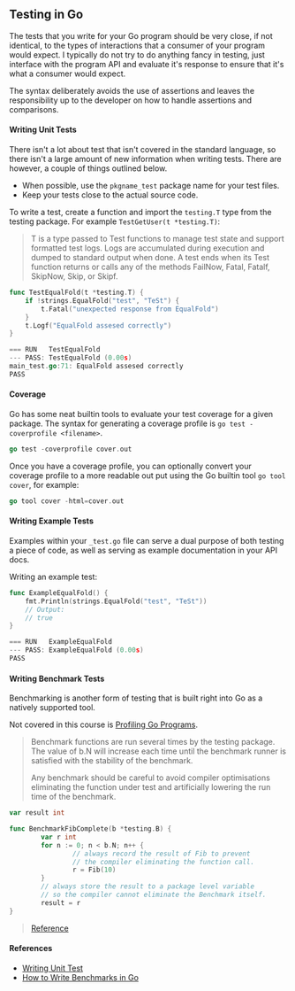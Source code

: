 ## Testing in Go
The tests that you write for your Go program should be very close, if not identical, to the types of interactions that
a consumer of your program would expect. I typically do not try to do anything fancy in testing, just interface with the
program API and evaluate it's response to ensure that it's what a consumer would expect. 

The syntax deliberately avoids the use of assertions and leaves the responsibility up to the developer on how
to handle assertions and comparisons.
    
#### Writing Unit Tests
There isn't a lot about test that isn't covered in the standard language, so there isn't a large amount of new
information when writing tests. There are however, a couple of things outlined below.
 - When possible, use the `pkgname_test` package name for your test files.
 - Keep your tests close to the actual source code.

To write a test, create a function and import the `testing.T` type from the
testing package. For example `TestGetUser(t *testing.T)`:
>T is a type passed to Test functions to manage test state and support formatted test logs.
 Logs are accumulated during execution and dumped to standard output when done.
 A test ends when its Test function returns or calls any of the methods
 FailNow, Fatal, Fatalf, SkipNow, Skip, or Skipf. 

```go
func TestEqualFold(t *testing.T) {
	if !strings.EqualFold("test", "TeSt") {
		t.Fatal("unexpected response from EqualFold")
	}
	t.Logf("EqualFold assesed correctly")
}

=== RUN   TestEqualFold
--- PASS: TestEqualFold (0.00s)
main_test.go:71: EqualFold assesed correctly
PASS
```

#### Coverage
Go has some neat builtin tools to evaluate your test coverage for a given package. 
The syntax for generating a coverage profile is `go test -coverprofile <filename>`.
```go
go test -coverprofile cover.out
```

Once you have a coverage profile, you can optionally convert your coverage profile to
a more readable out put using the Go builtin tool `go tool cover`, for example:
```go
go tool cover -html=cover.out
```

#### Writing Example Tests
Examples within your `_test.go` file can serve a dual purpose of both testing a 
piece of code, as well as serving as example documentation in your API docs.

Writing an example test:
```go
func ExampleEqualFold() {
	fmt.Println(strings.EqualFold("test", "TeSt"))
	// Output:
	// true
}

=== RUN   ExampleEqualFold
--- PASS: ExampleEqualFold (0.00s)
PASS
```

#### Writing Benchmark Tests
Benchmarking is another form of testing that is built right into Go as a natively 
supported tool.

Not covered in this course is [Profiling Go Programs](https://blog.golang.org/profiling-go-programs).

>Benchmark functions are run several times by the testing package. 
The value of b.N will increase each time until the benchmark runner 
is satisfied with the stability of the benchmark.
>
>Any benchmark should be careful to avoid compiler optimisations eliminating 
the function under test and artificially lowering the run time of the benchmark.

```go
var result int

func BenchmarkFibComplete(b *testing.B) {
        var r int
        for n := 0; n < b.N; n++ {
                // always record the result of Fib to prevent
                // the compiler eliminating the function call.
                r = Fib(10)
        }
        // always store the result to a package level variable
        // so the compiler cannot eliminate the Benchmark itself.
        result = r
}
```
>[Reference](https://dave.cheney.net/2013/06/30/how-to-write-benchmarks-in-go)
>
#### References
+ [Writing Unit Test](https://blog.alexellis.io/golang-writing-unit-tests/)
+ [How to Write Benchmarks in Go](https://dave.cheney.net/2013/06/30/how-to-write-benchmarks-in-go)
